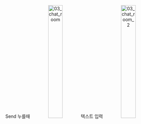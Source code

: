 <p align="center">
    <ficaption>Send 누를때</ficaption>
    <img width="30%" alt="03_chat_room" src="https://github.com/ysolarh/OZ_class_backend/assets/109467066/299fb6b4-4d83-49b0-a4bc-910fe0cf60f6">
    <ficaption>텍스트 입력</ficaption>
    <img width="30%" alt="03_chat_room_2" src="https://github.com/ysolarh/OZ_class_backend/assets/109467066/b1d1580a-6056-42f3-a34e-4e7e0f09f0e7">
</p>